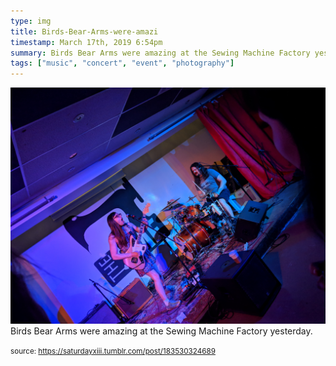 ```yaml
---
type: img
title: Birds-Bear-Arms-were-amazi
timestamp: March 17th, 2019 6:54pm
summary: Birds Bear Arms were amazing at the Sewing Machine Factory yesterdayp 
tags: ["music", "concert", "event", "photography"]
---
```

<img src="../media/183530324689.jpg"/>
                                                                                          <div class="caption">
Birds Bear Arms were amazing at the Sewing Machine Factory yesterday.
 
                                    
                
                
                
                
                                
<small>source: https://saturdayxiii.tumblr.com/post/183530324689</small>
